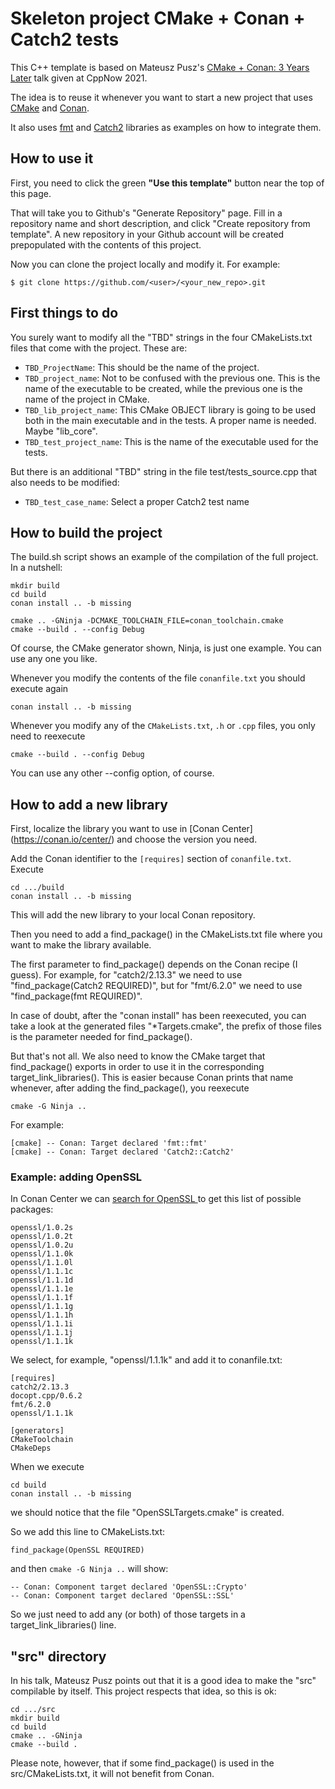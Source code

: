 # Skeleton project CMake + Conan + Catch2 tests
This C++ template is based on Mateusz Pusz's [CMake + Conan: 3 Years Later](https://youtu.be/mrSwJBJ-0z8) talk given at CppNow 2021.

The idea is to reuse it whenever you want to start a new project that uses [CMake](https://cmake.org/) and [Conan](https://conan.io/).

It also uses [fmt](https://github.com/fmtlib/fmt) and [Catch2](https://github.com/catchorg/Catch2) libraries as examples on how to integrate them.

## How to use it

First, you need to click the green **"Use this template"** button near the top of this page.

That will take you to Github's "Generate Repository" page.
Fill in a repository name and short description, and click "Create repository from template".
A new repository in your Github account will be created prepopulated with the contents of this project.

Now you can clone the project locally and modify it. For example:

    $ git clone https://github.com/<user>/<your_new_repo>.git

## First things to do

You surely want to modify all the "TBD" strings in the four CMakeLists.txt files that come with the project. These are:
- `TBD_ProjectName`: This should be the name of the project.
- `TBD_project_name`: Not to be confused with the previous one. This is the name of the executable to be created, while the previous one is the name of the project in CMake.
- `TBD_lib_project_name`: This CMake OBJECT library is going to be used both in the main executable and in the tests. A proper name is needed. Maybe "lib_core".
- `TBD_test_project_name`: This is the name of the executable used for the tests.

But there is an additional "TBD" string in the file test/tests_source.cpp that also needs to be modified:
- `TBD_test_case_name`: Select a proper Catch2 test name

## How to build the project

The build.sh script shows an example of the compilation of the full project.
In a nutshell:
```
mkdir build
cd build
conan install .. -b missing

cmake .. -GNinja -DCMAKE_TOOLCHAIN_FILE=conan_toolchain.cmake
cmake --build . --config Debug
```
Of course, the CMake generator shown, Ninja, is just one example. You can use any one you like.

Whenever you modify the contents of the file `conanfile.txt` you should execute again
```
conan install .. -b missing
```

Whenever you modify any of the `CMakeLists.txt`, `.h` or `.cpp` files, you only need to reexecute
```
cmake --build . --config Debug
```
You can use any other --config option, of course.

## How to add a new library

First, localize the library you want to use in [Conan Center] (https://conan.io/center/) and choose the version you need.

Add the Conan identifier to the `[requires]` section of `conanfile.txt`.
Execute 
```
cd .../build
conan install .. -b missing
```
This will add the new library to your local Conan repository.

Then you need to add a find_package() in the CMakeLists.txt file where you want to make the library available.

The first parameter to find_package() depends on the Conan recipe (I guess). For example, 
for "catch2/2.13.3" we need to use "find_package(Catch2 REQUIRED)", but for "fmt/6.2.0" we need to use
"find_package(fmt REQUIRED)".

In case of doubt, after the "conan install" has been reexecuted, you can take a look at the generated files "*Targets.cmake",
the prefix of those files is the parameter needed for find_package().

But that's not all. We also need to know the CMake target that find_package() exports in order to use it in the corresponding
target_link_libraries(). This is easier because Conan prints that name whenever, after adding the find_package(), you reexecute 
```
cmake -G Ninja ..
```
For example:
```
[cmake] -- Conan: Target declared 'fmt::fmt'
[cmake] -- Conan: Target declared 'Catch2::Catch2'
```

### Example: adding OpenSSL

In Conan Center we can [search for OpenSSL ](https://conan.io/center/openssl) to get this list of possible packages:
```
openssl/1.0.2s
openssl/1.0.2t
openssl/1.0.2u
openssl/1.1.0k
openssl/1.1.0l
openssl/1.1.1c
openssl/1.1.1d
openssl/1.1.1e
openssl/1.1.1f
openssl/1.1.1g
openssl/1.1.1h
openssl/1.1.1i
openssl/1.1.1j
openssl/1.1.1k
```
We select, for example, "openssl/1.1.1k" and add it to conanfile.txt:
```
[requires]
catch2/2.13.3
docopt.cpp/0.6.2
fmt/6.2.0
openssl/1.1.1k

[generators]
CMakeToolchain
CMakeDeps
```

When we execute
```
cd build
conan install .. -b missing
```
we should notice that the file "OpenSSLTargets.cmake" is created.

So we add this line to CMakeLists.txt:
```
find_package(OpenSSL REQUIRED)
```
and then `cmake -G Ninja ..` will show:
```
-- Conan: Component target declared 'OpenSSL::Crypto'
-- Conan: Component target declared 'OpenSSL::SSL'
```
So we just need to add any (or both) of those targets in a target_link_libraries() line.

## "src" directory

In his talk, Mateusz Pusz points out that it is a good idea to make the "src" compilable by itself.
This project respects that idea, so this is ok:
```
cd .../src
mkdir build
cd build
cmake .. -GNinja
cmake --build .
```
Please note, however, that if some find_package() is used in the src/CMakeLists.txt, it will not benefit from Conan.

